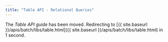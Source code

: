 ```yaml
---
title: "Table API - Relational Queries"
---
```

<!--
Licensed to the Apache Software Foundation (ASF) under one
or more contributor license agreements.  See the NOTICE file
distributed with this work for additional information
regarding copyright ownership.  The ASF licenses this file
to you under the Apache License, Version 2.0 (the
"License"); you may not use this file except in compliance
with the License.  You may obtain a copy of the License at

  http://www.apache.org/licenses/LICENSE-2.0

Unless required by applicable law or agreed to in writing,
software distributed under the License is distributed on an
"AS IS" BASIS, WITHOUT WARRANTIES OR CONDITIONS OF ANY
KIND, either express or implied.  See the License for the
specific language governing permissions and limitations
under the License.
-->

<meta http-equiv="refresh" content="1; url={{ site.baseurl }}/apis/batch/libs/table.html" />

The *Table API guide* has been moved. Redirecting to [{{ site.baseurl }}/apis/batch/libs/table.html]({{ site.baseurl }}/apis/batch/libs/table.html) in 1 second.